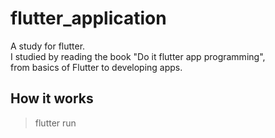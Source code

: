 # flutter_application

A study for flutter.\
I studied by reading the book "Do it flutter app programming",\
from basics of Flutter to developing apps.

## How it works

 > flutter run

